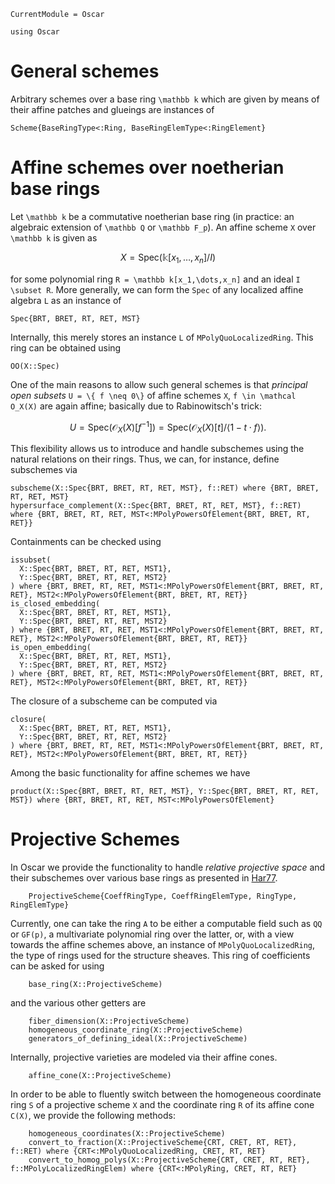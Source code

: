 ```@meta
CurrentModule = Oscar
```

```@setup oscar
using Oscar
```

# General schemes

Arbitrary schemes over a base ring ``\mathbb k`` which are given by means 
of their affine patches and glueings are instances of 
```@docs
Scheme{BaseRingType<:Ring, BaseRingElemType<:RingElement}
```

# Affine schemes over noetherian base rings

Let ``\mathbb k`` be a commutative noetherian base ring 
(in practice: an algebraic extension of ``\mathbb Q`` or ``\mathbb F_p``). 
An affine scheme ``X`` over ``\mathbb k`` is given as 
```math
    X = \mathrm{Spec} \left(\mathbb k[x_1,\dots,x_n]/I\right)
```
for some polynomial ring ``R = \mathbb k[x_1,\dots,x_n]`` and an ideal ``I \subset R``.
More generally, we can form the `Spec` of any localized affine algebra ``L`` as an 
instance of 
```@docs
Spec{BRT, BRET, RT, RET, MST}
```
Internally, this merely stores an instance ``L`` of `MPolyQuoLocalizedRing`.
This ring can be obtained using 
```@docs
OO(X::Spec)
```
One of the main reasons to allow such general schemes is that *principal open subsets* 
``U = \{ f \neq 0\}`` of affine schemes ``X``, ``f \in \mathcal O_X(X)`` are again 
affine; basically due to Rabinowitsch's trick:
```math
    U = \mathrm{Spec} \left(\mathcal O_X(X)[f^{-1}]\right) = \mathrm{Spec} \left(\mathcal O_X(X)[t]/\langle 1 - t\cdot f \rangle\right).
```
This flexibility allows us to introduce and handle subschemes using the natural 
relations on their rings. Thus, we can, for instance, define subschemes via 
```@docs
subscheme(X::Spec{BRT, BRET, RT, RET, MST}, f::RET) where {BRT, BRET, RT, RET, MST}
hypersurface_complement(X::Spec{BRT, BRET, RT, RET, MST}, f::RET) where {BRT, BRET, RT, RET, MST<:MPolyPowersOfElement{BRT, BRET, RT, RET}}
```
Containments can be checked using 
```@docs 
issubset(
  X::Spec{BRT, BRET, RT, RET, MST1}, 
  Y::Spec{BRT, BRET, RT, RET, MST2}
) where {BRT, BRET, RT, RET, MST1<:MPolyPowersOfElement{BRT, BRET, RT, RET}, MST2<:MPolyPowersOfElement{BRT, BRET, RT, RET}}
is_closed_embedding(
  X::Spec{BRT, BRET, RT, RET, MST1}, 
  Y::Spec{BRT, BRET, RT, RET, MST2}
) where {BRT, BRET, RT, RET, MST1<:MPolyPowersOfElement{BRT, BRET, RT, RET}, MST2<:MPolyPowersOfElement{BRT, BRET, RT, RET}}
is_open_embedding(
  X::Spec{BRT, BRET, RT, RET, MST1}, 
  Y::Spec{BRT, BRET, RT, RET, MST2}
) where {BRT, BRET, RT, RET, MST1<:MPolyPowersOfElement{BRT, BRET, RT, RET}, MST2<:MPolyPowersOfElement{BRT, BRET, RT, RET}}
```
The closure of a subscheme can be computed via
```@docs 
closure(
  X::Spec{BRT, BRET, RT, RET, MST1}, 
  Y::Spec{BRT, BRET, RT, RET, MST2}
) where {BRT, BRET, RT, RET, MST1<:MPolyPowersOfElement{BRT, BRET, RT, RET}, MST2<:MPolyPowersOfElement{BRT, BRET, RT, RET}}
```
Among the basic functionality for affine schemes we have 
```@docs
product(X::Spec{BRT, BRET, RT, RET, MST}, Y::Spec{BRT, BRET, RT, RET, MST}) where {BRT, BRET, RT, RET, MST<:MPolyPowersOfElement}
```

# Projective Schemes

In Oscar we provide the functionality to handle *relative projective space* and their subschemes 
over various base rings as presented in [Har77](@cite).
```@docs
    ProjectiveScheme{CoeffRingType, CoeffRingElemType, RingType, RingElemType}
```
Currently, one can take the ring ``A`` to be either a computable field such as `QQ` or `GF(p)`, 
a multivariate polynomial ring over the latter, or, with a view towards the affine schemes 
above, an instance of `MPolyQuoLocalizedRing`, the type of rings used for the structure 
sheaves. This ring of coefficients can be asked for using 
```@docs
    base_ring(X::ProjectiveScheme)
```
and the various other getters are 
```@docs
    fiber_dimension(X::ProjectiveScheme)
    homogeneous_coordinate_ring(X::ProjectiveScheme)
    generators_of_defining_ideal(X::ProjectiveScheme)
```
Internally, projective varieties are modeled via their affine cones. 
```@docs
    affine_cone(X::ProjectiveScheme) 
```
In order to be able to fluently switch between the homogeneous coordinate 
ring ``S`` of a projective scheme ``X`` and the coordinate ring ``R`` of 
its affine cone ``C(X)``, we provide the following methods:
```@docs
    homogeneous_coordinates(X::ProjectiveScheme)
    convert_to_fraction(X::ProjectiveScheme{CRT, CRET, RT, RET}, f::RET) where {CRT<:MPolyQuoLocalizedRing, CRET, RT, RET}
    convert_to_homog_polys(X::ProjectiveScheme{CRT, CRET, RT, RET}, f::MPolyLocalizedRingElem) where {CRT<:MPolyRing, CRET, RT, RET}
```

  
